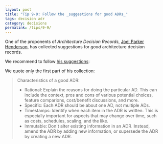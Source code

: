```yaml
---
layout: post
title: "Tip 9-9: Follow the _suggestions for good ADRs_"
tags: decision adr
category: decisions
permalink: /tips/9-9/
---
```


One of the proponents of _Architecture Decision Records_, [Joel Parker Henderson](https://github.com/joelparkerhenderson/architecture-decision-record), has collected suggestions for _good_ architecture decision records.

We recommend to follow [his suggestions](https://github.com/joelparkerhenderson/architecture-decision-record#suggestions-for-writing-good-adrs):

We quote only the first part of his collection:

> Characteristics of a good ADR:
>
> * Rational: Explain the reasons for doing the particular AD. This can include the context, pros and cons of various potential choices, feature comparions, cost/benefit discussions, and more.
> * Specific: Each ADR should be about one AD, not multiple ADs.
> * Timestamps: Identify when each item in the ADR is written. This is especially important for aspects that may change over time, such as costs, schedules, scaling, and the like.
> * Immutable: Don't alter existing information in an ADR. Instead, amend the ADR by adding new information, or supersede the ADR by creating a new ADR.

